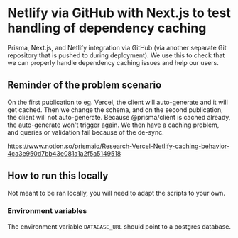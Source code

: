 # Netlify via GitHub with Next.js to test handling of dependency caching

Prisma, Next.js, and Netlify integration via GitHub (via another separate Git
repository that is pushed to during deployment). We use this to check that we
can properly handle dependency caching issues and help our users.

## Reminder of the problem scenario

On the first publication to eg. Vercel, the client will auto-generate and it
will get cached. Then we change the schema, and on the second publication, the
client will not auto-generate. Because @prisma/client is cached already, the
auto-generate won't trigger again. We then have a caching problem, and queries
or validation fail because of the de-sync.

https://www.notion.so/prismaio/Research-Vercel-Netlify-caching-behavior-4ca3e950d7bb43e081a1a2f5a5149518

## How to run this locally

Not meant to be ran locally, you will need to adapt the scripts to your own.

### Environment variables

The environment variable `DATABASE_URL` should point to a postgres database.
